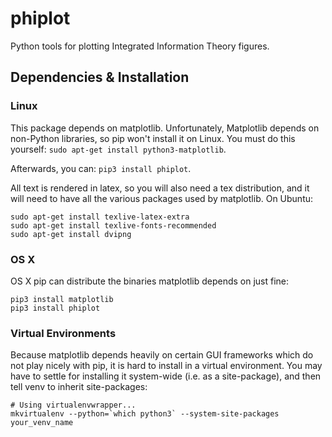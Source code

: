 # phiplot
Python tools for plotting Integrated Information Theory figures.

## Dependencies & Installation
### Linux
This package depends on matplotlib. Unfortunately, Matplotlib depends on
non-Python libraries, so pip won't install it on Linux. You must do this
yourself: `sudo apt-get install python3-matplotlib`.

Afterwards, you can: `pip3 install phiplot`.

All text is rendered in latex, so you will also need a tex distribution, and it
will need to have all the various packages used by matplotlib.
On Ubuntu:
```
sudo apt-get install texlive-latex-extra
sudo apt-get install texlive-fonts-recommended
sudo apt-get install dvipng
```
### OS X
OS X pip can distribute the binaries matplotlib depends on just fine:
```
pip3 install matplotlib
pip3 install phiplot
```
### Virtual Environments
Because matplotlib depends heavily on certain GUI frameworks which do not play
nicely with pip, it is hard to install in a virtual environment. You may have to
settle for installing it system-wide (i.e. as a site-package), and then tell
venv to inherit site-packages:
```
# Using virtualenvwrapper...
mkvirtualenv --python=`which python3` --system-site-packages your_venv_name
```

